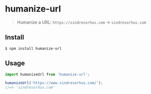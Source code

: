 # humanize-url

> Humanize a URL: `https://sindresorhus.com` → `sindresorhus.com`


## Install

```
$ npm install humanize-url
```


## Usage

```js
import humanizeUrl from 'humanize-url';

humanizeUrl('https://www.sindresorhus.com/');
//=> 'sindresorhus.com'
```

